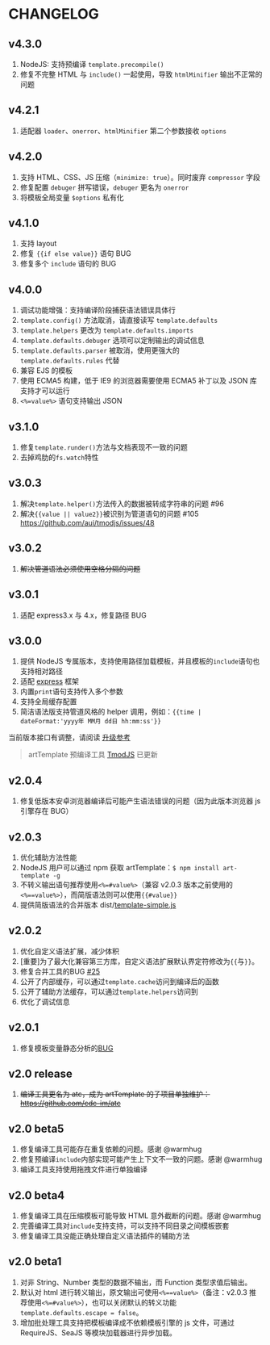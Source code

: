 # CHANGELOG

## v4.3.0

1. NodeJS: 支持预编译 `template.precompile()`
2. 修复不完整 HTML 与 `include()` 一起使用，导致 `htmlMinifier` 输出不正常的问题

## v4.2.1

1. 适配器 `loader`、`onerror`、`htmlMinifier` 第二个参数接收 `options`

## v4.2.0

1. 支持 HTML、CSS、JS 压缩（`minimize: true`）。同时废弃 `compressor` 字段
2. 修复配置 `debuger` 拼写错误，`debuger` 更名为 `onerror`
3. 将模板全局变量 `$options` 私有化

## v4.1.0

1. 支持 layout
2. 修复 `{{if else value}}` 语句 BUG
3. 修复多个 `include` 语句的 BUG

## v4.0.0

1. 调试功能增强：支持编译阶段捕获语法错误具体行
2. `template.config()` 方法取消，请直接读写 `template.defaults`
3. `template.helpers` 更改为 `template.defaults.imports`
4. `template.defaults.debuger` 选项可以定制输出的调试信息
5. `template.defaults.parser` 被取消，使用更强大的 `template.defaults.rules` 代替
6. 兼容 EJS 的模板
7. 使用 ECMA5 构建，低于 IE9 的浏览器需要使用 ECMA5 补丁以及 JSON 库支持才可以运行
8. `<%=value%>` 语句支持输出 JSON

##	v3.1.0

1. 修复``template.runder()``方法与文档表现不一致的问题
2. 去掉鸡肋的``fs.watch``特性

##	v3.0.3

1. 解决``template.helper()``方法传入的数据被转成字符串的问题 #96
2. 解决``{{value || value2}}``被识别为管道语句的问题 #105 <https://github.com/aui/tmodjs/issues/48>

##	v3.0.2

1.	~~解决管道语法必须使用空格分隔的问题~~

## v3.0.1

1.	适配 express3.x 与 4.x，修复路径 BUG

## v3.0.0

1. 提供 NodeJS 专属版本，支持使用路径加载模板，并且模板的``include``语句也支持相对路径
2. 适配 [express](http://expressjs.com) 框架
3. 内置``print``语句支持传入多个参数
4. 支持全局缓存配置
5. 简洁语法版支持管道风格的 helper 调用，例如：``{{time | dateFormat:'yyyy年 MM月 dd日 hh:mm:ss'}}``

当前版本接口有调整，请阅读 [升级参考](#升级参考)

> artTemplate 预编译工具 [TmodJS](https://github.com/aui/tmodjs) 已更新

##	v2.0.4

1.	修复低版本安卓浏览器编译后可能产生语法错误的问题（因为此版本浏览器 js 引擎存在 BUG）

##	v2.0.3

1.	优化辅助方法性能
2.	NodeJS 用户可以通过 npm 获取 artTemplate：``$ npm install art-template -g``
3.	不转义输出语句推荐使用``<%=#value%>``（兼容 v2.0.3 版本之前使用的``<%==value%>``），而简版语法则可以使用``{{#value}}``
4.	提供简版语法的合并版本 dist/[template-simple.js](https://raw.github.com/aui/artTemplate/master/dist/template-simple.js)

## v2.0.2

1.	优化自定义语法扩展，减少体积
2.	[重要]为了最大化兼容第三方库，自定义语法扩展默认界定符修改为``{{``与``}}``。
3.	修复合并工具的BUG [#25](https://github.com/aui/artTemplate/issues/25)
4.	公开了内部缓存，可以通过``template.cache``访问到编译后的函数
5.	公开了辅助方法缓存，可以通过``template.helpers``访问到
6.	优化了调试信息

## v2.0.1

1.	修复模板变量静态分析的[BUG](https://github.com/aui/artTemplate/pull/22)

## v2.0 release

1.	~~编译工具更名为 atc，成为 artTemplate 的子项目单独维护：<https://github.com/cdc-im/atc>~~

## v2.0 beta5

1. 修复编译工具可能存在重复依赖的问题。感谢 @warmhug
2. 修复预编译``include``内部实现可能产生上下文不一致的问题。感谢 @warmhug
3. 编译工具支持使用拖拽文件进行单独编译

## v2.0 beta4

1. 修复编译工具在压缩模板可能导致 HTML 意外截断的问题。感谢 @warmhug
2. 完善编译工具对``include``支持支持，可以支持不同目录之间模板嵌套
3. 修复编译工具没能正确处理自定义语法插件的辅助方法

## v2.0 beta1

1.	对非 String、Number 类型的数据不输出，而 Function 类型求值后输出。
2.	默认对 html 进行转义输出，原文输出可使用``<%==value%>``（备注：v2.0.3 推荐使用``<%=#value%>``），也可以关闭默认的转义功能``template.defaults.escape = false``。
3.	增加批处理工具支持把模板编译成不依赖模板引擎的 js 文件，可通过 RequireJS、SeaJS 等模块加载器进行异步加载。